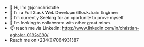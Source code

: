 - 👋 Hi, I’m @johnchristotle
- 👀 I’m a Full Stack Web Developer/Blockchain Engineer 
- 🌱 I’m currently Seeking for an oportunity to prove myself
- 💞️ I’m looking to collaborate with other great minds.
- 📫 reach me via Linkedin: https://www.linkedin.com/in/christian-agholor-0182a288/
- Reach me on +234(0)7064931387

<!---
johnchristotle/johnchristotle is a ✨ special ✨ repository because its `README.md` (this file) appears on your GitHub profile.
You can click the Preview link to take a look at your changes.
--->
